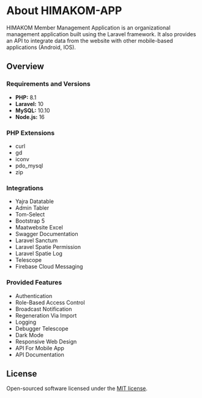 # About HIMAKOM-APP

HIMAKOM Member Management Application is an organizational management application built using the Laravel framework. It also provides an API to integrate data from the website with other mobile-based applications (Android, IOS).

## Overview

### Requirements and Versions

- **PHP:** 8.1
- **Laravel:** 10
- **MySQL:** 10.10
- **Node.js:** 16

### PHP Extensions

- curl
- gd
- iconv
- pdo_mysql
- zip

### Integrations

- Yajra Datatable
- Admin Tabler
- Tom-Select
- Bootstrap 5
- Maatwebsite Excel
- Swagger Documentation
- Laravel Sanctum
- Laravel Spatie Permission
- Laravel Spatie Log
- Telescope
- Firebase Cloud Messaging

### Provided Features

- Authentication
- Role-Based Access Control
- Broadcast Notification
- Regeneration Via Import
- Logging
- Debugger Telescope
- Dark Mode
- Responsive Web Design
- API For Mobile App
- API Documentation

## License

Open-sourced software licensed under the [MIT license](https://opensource.org/licenses/MIT).
